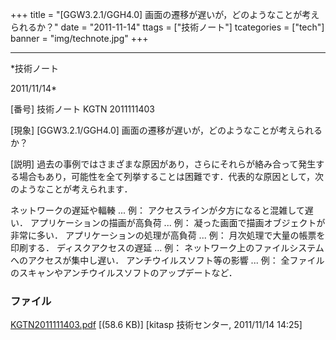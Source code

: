 ﻿+++
title = "[GGW3.2.1/GGH4.0] 画面の遷移が遅いが，どのようなことが考えられるか？"
date = "2011-11-14"
ttags = ["技術ノート"]
tcategories = ["tech"]
banner = "img/technote.jpg"
+++

-----------------------------------------------------------------------------------------------------------------------------

*技術ノート

2011/11/14*


[番号]
技術ノート KGTN 2011111403

[現象]
[GGW3.2.1/GGH4.0] 画面の遷移が遅いが，どのようなことが考えられるか？

[説明]
過去の事例ではさまざまな原因があり，さらにそれらが絡み合って発生する場合もあり，可能性を全て列挙することは困難です．代表的な原因として，次のようなことが考えられます．

ネットワークの遅延や輻輳 ... 例：
アクセスラインが夕方になると混雑して遅い．
アプリケーションの描画が高負荷 ... 例：
凝った画面で描画オブジェクトが非常に多い．
アプリケーションの処理が高負荷 ... 例：
月次処理で大量の帳票を印刷する．
ディスクアクセスの遅延 ... 例：
ネットワーク上のファイルシステムへのアクセスが集中し遅い．
アンチウイルスソフト等の影響 ... 例：
全ファイルのスキャンやアンチウイルスソフトのアップデートなど．


### ファイル

 
 


[KGTN2011111403.pdf](http://techreport.kitasp.net/attachments/download/702/KGTN2011111403.pdf)
 [(58.6 KB)] [kitasp 技術センター, 2011/11/14
14:25]


 


 

